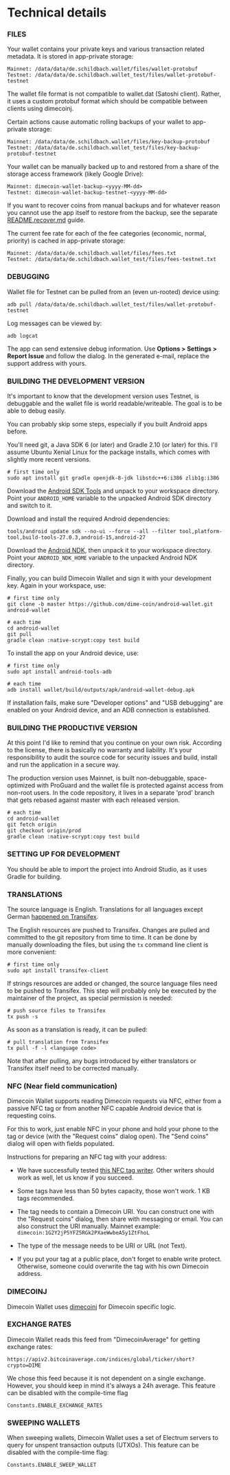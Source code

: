 Technical details
=================

### FILES

Your wallet contains your private keys and various transaction related metadata. It is stored in app-private
storage:

    Mainnet: /data/data/de.schildbach.wallet/files/wallet-protobuf
    Testnet: /data/data/de.schildbach.wallet_test/files/wallet-protobuf-testnet

The wallet file format is not compatible to wallet.dat (Satoshi client). Rather, it uses a custom protobuf format
which should be compatible between clients using dimecoinj.

Certain actions cause automatic rolling backups of your wallet to app-private storage:

    Mainnet: /data/data/de.schildbach.wallet/files/key-backup-protobuf
    Testnet: /data/data/de.schildbach.wallet_test/files/key-backup-protobuf-testnet

Your wallet can be manually backed up to and restored from a share of the storage access framework (likely Google Drive):

    Mainnet: dimecoin-wallet-backup-<yyyy-MM-dd>
    Testnet: dimecoin-wallet-backup-testnet-<yyyy-MM-dd>

If you want to recover coins from manual backups and for whatever reason you cannot use the app
itself to restore from the backup, see the separate [README.recover.md](README.recover.md) guide.

The current fee rate for each of the fee categories (economic, normal, priority) is cached in
app-private storage:

    Mainnet: /data/data/de.schildbach.wallet/files/fees.txt
    Testnet: /data/data/de.schildbach.wallet_test/files/fees-testnet.txt


### DEBUGGING

Wallet file for Testnet can be pulled from an (even un-rooted) device using:

    adb pull /data/data/de.schildbach.wallet_test/files/wallet-protobuf-testnet

Log messages can be viewed by:

    adb logcat

The app can send extensive debug information. Use **Options > Settings > Report Issue** and follow the dialog.
In the generated e-mail, replace the support address with yours.


### BUILDING THE DEVELOPMENT VERSION

It's important to know that the development version uses Testnet, is debuggable and the wallet file
is world readable/writeable. The goal is to be able to debug easily.

You can probably skip some steps, especially if you built Android apps before.

You'll need git, a Java SDK 6 (or later) and Gradle 2.10 (or later) for this. I'll assume Ubuntu Xenial Linux
for the package installs, which comes with slightly more recent versions.

    # first time only
    sudo apt install git gradle openjdk-8-jdk libstdc++6:i386 zlib1g:i386

Download the [Android SDK Tools](https://developer.android.com/studio/index.html#command-tools)
and unpack to your workspace directory. Point your `ANDROID_HOME` variable to the unpacked Android SDK directory
and switch to it.

Download and install the required Android dependencies:

    tools/android update sdk --no-ui --force --all --filter tool,platform-tool,build-tools-27.0.3,android-15,android-27

Download the [Android NDK](https://developer.android.com/ndk/downloads/), then unpack it to your workspace directory. Point your `ANDROID_NDK_HOME` variable to the unpacked Android NDK directory.

Finally, you can build Dimecoin Wallet and sign it with your development key. Again in your workspace,
use:

    # first time only
    git clone -b master https://github.com/dime-coin/android-wallet.git android-wallet

    # each time
    cd android-wallet
    git pull
    gradle clean :native-scrypt:copy test build

To install the app on your Android device, use:

    # first time only
    sudo apt install android-tools-adb

    # each time
    adb install wallet/build/outputs/apk/android-wallet-debug.apk

If installation fails, make sure "Developer options" and "USB debugging" are enabled on your Android device, and an ADB
connection is established.


### BUILDING THE PRODUCTIVE VERSION

At this point I'd like to remind that you continue on your own risk. According to the license,
there is basically no warranty and liability. It's your responsibility to audit the source code
for security issues and build, install and run the application in a secure way.

The production version uses Mainnet, is built non-debuggable, space-optimized with ProGuard and the
wallet file is protected against access from non-root users. In the code repository, it lives in a
separate 'prod' branch that gets rebased against master with each released version.

    # each time
    cd android-wallet
    git fetch origin
    git checkout origin/prod
    gradle clean :native-scrypt:copy test build


### SETTING UP FOR DEVELOPMENT

You should be able to import the project into Android Studio, as it uses Gradle for building.


### TRANSLATIONS

The source language is English. Translations for all languages except German [happened on Transifex](https://www.transifex.com/bitcoin-wallet/bitcoin-wallet/).

The English resources are pushed to Transifex. Changes are pulled and committed to the git
repository from time to time. It can be done by manually downloading the files, but using the `tx`
command line client is more convenient:

    # first time only
    sudo apt install transifex-client

If strings resources are added or changed, the source language files need to be pushed to
Transifex. This step will probably only be executed by the maintainer of the project, as special
permission is needed:

    # push source files to Transifex
    tx push -s

As soon as a translation is ready, it can be pulled:

    # pull translation from Transifex
    tx pull -f -l <language code>

Note that after pulling, any bugs introduced by either translators or Transifex itself need to be
corrected manually.


### NFC (Near field communication)

Dimecoin Wallet supports reading Dimecoin requests via NFC, either from a passive NFC tag or from
another NFC capable Android device that is requesting coins.

For this to work, just enable NFC in your phone and hold your phone to the tag or device (with
the "Request coins" dialog open). The "Send coins" dialog will open with fields populated.

Instructions for preparing an NFC tag with your address:

- We have successfully tested [this NFC tag writer](https://play.google.com/store/apps/details?id=com.nxp.nfc.tagwriter).
  Other writers should work as well, let us know if you succeed.

- Some tags have less than 50 bytes capacity, those won't work. 1 KB tags recommended.

- The tag needs to contain a Dimecoin URI. You can construct one with the "Request coins" dialog,
  then share with messaging or email. You can also construct the URI manually. Mainnet example:
  `dimecoin:1G2Y2jP5YFZ5RGk2PXaeWwbeA5y1ZtFhoL`

- The type of the message needs to be URI or URL (not Text).

- If you put your tag at a public place, don't forget to enable write protect. Otherwise, someone
  could overwrite the tag with his own Dimecoin address.


### DIMECOINJ

Dimecoin Wallet uses [dimecoinj](https://github.com/dime-coin/dimecoinj) for Dimecoin specific logic.


### EXCHANGE RATES

Dimecoin Wallet reads this feed from "DimecoinAverage" for getting exchange rates:

    https://apiv2.bitcoinaverage.com/indices/global/ticker/short?crypto=DIME

We chose this feed because it is not dependent on a single exchange. However, you should keep in
mind it's always a 24h average. This feature can be disabled with the compile-time flag

    Constants.ENABLE_EXCHANGE_RATES


### SWEEPING WALLETS

When sweeping wallets, Dimecoin Wallet uses a set of Electrum servers to query for unspent transaction
outputs (UTXOs). This feature can be disabled with the compile-time flag:

    Constants.ENABLE_SWEEP_WALLET
